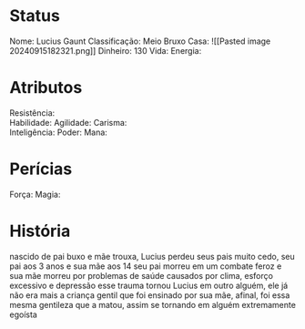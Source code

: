 # Status
Nome: Lucius Gaunt
Classificação: Meio Bruxo
Casa:
![[Pasted image 20240915182321.png]]
Dinheiro: 130
Vida:
Energia:


# Atributos
Resistência:  
Habilidade: 
Agilidade: 
Carisma:  
Inteligência: 
Poder: 
Mana: 

# Perícias
Força: 
Magia:

# História
nascido de pai buxo e mãe trouxa, Lucius perdeu seus pais muito cedo, seu pai aos 3 anos e sua mãe aos 14
seu pai morreu em um combate feroz e sua mãe morreu por problemas de saúde causados por clima, esforço excessivo e depressão
esse trauma tornou Lucius em outro alguém, ele já não era mais a criança gentil que foi ensinado por sua mãe, afinal, foi essa mesma gentileza que a matou, assim se tornando em alguém extremamente egoísta